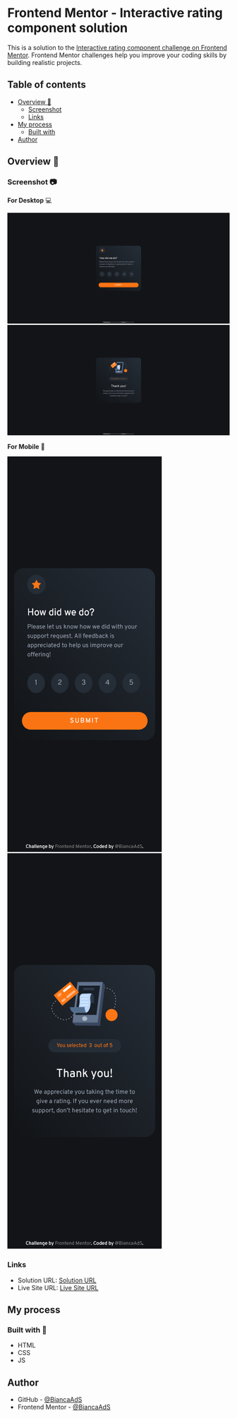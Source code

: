 # Frontend Mentor - Interactive rating component solution

This is a solution to the [Interactive rating component challenge on Frontend Mentor](https://www.frontendmentor.io/challenges/interactive-rating-component-koxpeBUmI). Frontend Mentor challenges help you improve your coding skills by building realistic projects. 

## Table of contents
  - [Overview :rocket:](#overview-rocket)
    - [Screenshot](#screenshot)
    - [Links](#links)
  - [My process](#my-process)
    - [Built with](#built-with)
  - [Author](#author)

## Overview :rocket:

### Screenshot :camera:

**For Desktop** :computer:

![Captura de tela - Desktop](./assets/images/captura-tela-desktop.png)
![Captura de tela (Submit) - Desktop](./assets/images/captura-tela-desktop-submit.png)


**For Mobile** :iphone: 

![Captura de tela - Mobile](./assets/images/captura-tela-mobile.png)
![Captura de tela (Submit) - Mobile](./assets/images/captura-tela-mobile-submit.png)


### Links

- Solution URL: [Solution URL](https://github.com/BiancaAdS/interactive-rating-component)
- Live Site URL: [Live Site URL](https://interactive-rating-component-8mnci2t8v-biancaads.vercel.app)

## My process

### Built with :construction:

- HTML
- CSS
- JS

## Author

- GitHub - [@BiancaAdS](https://github.com/BiancaAdS)
- Frontend Mentor - [@BiancaAdS](https://www.frontendmentor.io/profile/BiancaAdS)
